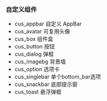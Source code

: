 ### 自定义组件

- cus_appbar 自定义 AppBar
- cus_avatar 可复用头像
- cus_box 组件盒
- cus_button 按钮
- cus_dialog 弹框
- cus_imagebg 背景墙
- cus_option 选项卡 
- cus_singlebar 单个bottom_bar选项
- cus_snackbar 底部提示窗
- cus_toast 悬浮弹框